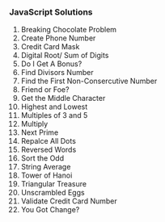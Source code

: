 ### JavaScript Solutions

1. Breaking Chocolate Problem
2. Create Phone Number
3. Credit Card Mask
4. Digital Root/ Sum of Digits
5. Do I Get A Bonus?
6. Find Divisors Number
7. Find the First Non-Consercutive Number
8. Friend or Foe?
9. Get the Middle Character
10. Highest and Lowest
11. Multiples of 3 and 5
12. Multiply
13. Next Prime
14. Repalce All Dots
15. Reversed Words
16. Sort the Odd
17. String Average
18. Tower of Hanoi
19. Triangular Treasure
20. Unscrambled Eggs
21. Validate Credit Card Number
22. You Got Change?
